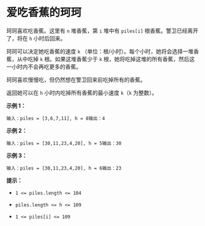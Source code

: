 # 爱吃香蕉的珂珂

珂珂喜欢吃香蕉。这里有 `n` 堆香蕉，第 `i` 堆中有 `piles[i]` 根香蕉。警卫已经离开了，将在 `h` 小时后回来。

珂珂可以决定她吃香蕉的速度 `k` （单位：根/小时）。每个小时，她将会选择一堆香蕉，从中吃掉 `k` 根。如果这堆香蕉少于 `k` 根，她将吃掉这堆的所有香蕉，然后这一小时内不会再吃更多的香蕉。

珂珂喜欢慢慢吃，但仍然想在警卫回来前吃掉所有的香蕉。

返回她可以在 `h` 小时内吃掉所有香蕉的最小速度 `k`（`k` 为整数）。

**示例 1：**

```
输入：piles = [3,6,7,11], h = 8输出：4
```

**示例 2：**

```
输入：piles = [30,11,23,4,20], h = 5输出：30
```

**示例 3：**

```
输入：piles = [30,11,23,4,20], h = 6输出：23
```

**提示：**

*   `1 <= piles.length <= 104`

*   `piles.length <= h <= 109`

*   `1 <= piles[i] <= 109`
